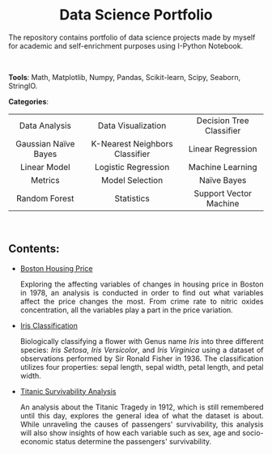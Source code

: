 <div style='text-align: center'>
    <h1>
        <b>Data Science Portfolio</b>
    </h1>
</div>

The repository contains portfolio of data science projects made by myself for academic and self-enrichment purposes using I-Python Notebook. 

<br>

**Tools**: Math, Matplotlib, Numpy, Pandas, Scikit-learn, Scipy, Seaborn, StringIO.

**Categories**: 

<table cellpadding="0" cellspacing="0" border="0" frame=void rules=none style:'text-align: center' style="border: 0px solid transparent;">
    <link rel="stylesheet" type="text/css" media="all" href="stylesheet.css"></link>
    <tr>
        <td class='first' style='text-align: center'>Data Analysis</td>
        <td class='first' style='text-align: center'>Data Visualization</td>
        <td class='first' style='text-align: center'>Decision Tree Classifier</td>
    </tr>
    <tr>
        <td class='second' style='text-align: center'>Gaussian Naïve Bayes</td> 
        <td class='second' style='text-align: center'>K-Nearest Neighbors Classifier</td> 
        <td class='second' style='text-align: center'>Linear Regression</td> 
    </tr>
    <tr>
        <td class='third' style='text-align: center'>Linear Model</td>
        <td class='third' style='text-align: center'>Logistic Regression</td>
        <td class='third' style='text-align: center'>Machine Learning</td>
    </tr>
    <tr>
        <td class='fourth' style='text-align: center'>Metrics</td>
        <td class='fourth' style='text-align: center'>Model Selection</td>
        <td class='fourth' style='text-align: center'>Naïve Bayes</td>
    </tr>
    <tr>
        <td class='fifth' style='text-align: center'>Random Forest</td>
        <td class='fifth' style='text-align: center'>Statistics</td>
        <td class='fifth' style='text-align: center'>Support Vector Machine</td>
    </tr>
     </table>

<br>

## Contents:


- <a href = "https://github.com/fawiyogo001/Data-Science-Portfolio-Python/tree/master/Boston%20Housing%20Price">Boston Housing Price</a>

  <div style="text-align: justify">
      Exploring the affecting variables of changes in housing price in Boston in 1978, an analysis is conducted in order to find out what variables affect the price changes the most. From crime rate to nitric oxides concentration, all the variables play a part in the price variation. 
  </div>

- <a href = "https://github.com/fawiyogo001/Data-Science-Portfolio-Python/tree/master/Iris%20Classification">Iris Classification</a>

  <div style="text-align: justify">Biologically classifying a flower with Genus name <i>Iris</i> into three different species: <i>Iris Setosa</i>, <i>Iris Versicolor</i>, and <i>Iris Virginica</i> using a dataset of observations performed by Sir Ronald Fisher in 1936. The classification utilizes four properties: sepal length, sepal width, petal length, and petal width.
  </div>
  
- <a href = "https://github.com/fawiyogo001/Data-Science-Portfolio-Python/tree/master/Titanic%20Survivability%20Analysis">Titanic Survivability Analysis</a>

  <div style="text-align: justify"> 
      An analysis about the Titanic Tragedy in 1912, which is still remembered until this day, explores the general idea of what the dataset is about. While unraveling the causes of passengers' survivability, this analysis will also show insights of how each variable such as sex, age and socio-economic status determine the passengers' survivability. 
  </div>

<br>

